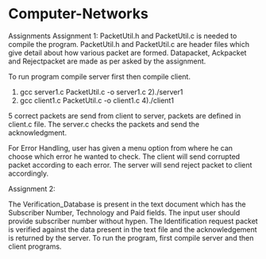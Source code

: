 # Computer-Networks
Assignments
Assignment 1: 
PacketUtil.h and PacketUtil.c is needed to compile the program.
PacketUtil.h and PacketUtil.c are header files which give detail about how various packet are formed. 
Datapacket, Ackpacket and Rejectpacket are made as per asked by the assignment.

To run program compile server first then compile client. 

1) gcc server1.c PacketUtil.c -o server1.c
2)./server1
3) gcc client1.c PacketUtil.c -o client1.c
4)./client1

5 correct packets are send from client to server, packets are defined in client.c file.
The server.c checks the packets and send the acknowledgment.
  
For Error Handling, user has given a menu option from where he can choose which error he wanted to check.
The client will send corrupted packet according to each error.
The server will send reject packet to client accordingly.


Assignment 2:

The Verification_Database is present in the text document which has the Subscriber Number, Technology and Paid fields.
The input user should provide subscriber number without hypen.
The Identification request packet is verified against the data present in the text file and the acknowledgement is returned by the server.
To run the program, first compile server and then client programs.
